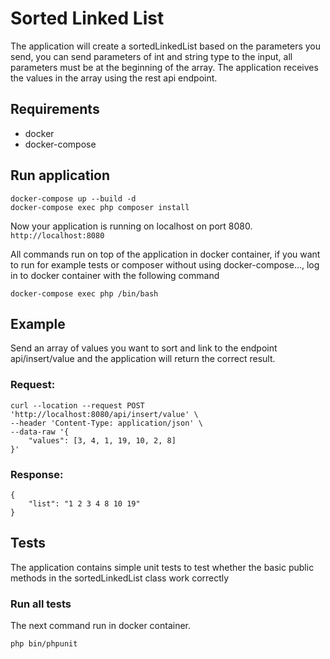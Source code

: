# Sorted Linked List

The application will create a sortedLinkedList based on the parameters you send, you can send parameters of int and string type to the input, all parameters must be at the beginning of the array. The application receives the values in the array using the rest api endpoint.

## Requirements
- docker
- docker-compose

## Run application
```
docker-compose up --build -d
docker-compose exec php composer install
```

Now your application is running on localhost on port 8080.
``http://localhost:8080``

All commands run on top of the application in docker container, if you want to run for example tests or composer without using docker-compose..., log in to docker container with the following command
```
docker-compose exec php /bin/bash
```

## Example
Send an array of values you want to sort and link to the endpoint api/insert/value and the application will return the correct result.

### Request:
```
curl --location --request POST 'http://localhost:8080/api/insert/value' \
--header 'Content-Type: application/json' \
--data-raw '{
    "values": [3, 4, 1, 19, 10, 2, 8]
}'
```

### Response:
```
{
    "list": "1 2 3 4 8 10 19"
}
```

## Tests
The application contains simple unit tests to test whether the basic public methods in the sortedLinkedList class work correctly

### Run all tests
The next command run in docker container.
```
php bin/phpunit
```

